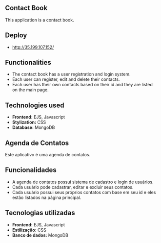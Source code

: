 
<div>
  
## Contact Book
This application is a contact book.

## Deploy
- http://35.199.107.152/

## Functionalities
- The contact book has a user registration and login system.
- Each user can register, edit and delete their contacts.
- Each user has their own contacts based on their id and they are listed on the main page.

## Technologies used
- **Frontend:** EJS, Javascript
- **Stylization:** CSS
- **Database:** MongoDB
</div>

<div>
  
## Agenda de Contatos
Este aplicativo é uma agenda de contatos.

## Funcionalidades
- A agenda de contatos possui sistema de cadastro e login de usuários.
- Cada usuário pode cadastrar, editar e excluir seus contatos.
- Cada usuário possui seus próprios contatos com base em seu id e eles estão listados na página principal.

## Tecnologias utilizadas
- **Frontend:** EJS, Javascript
- **Estilização:** CSS
- **Banco de dados:** MongoDB
</div>
